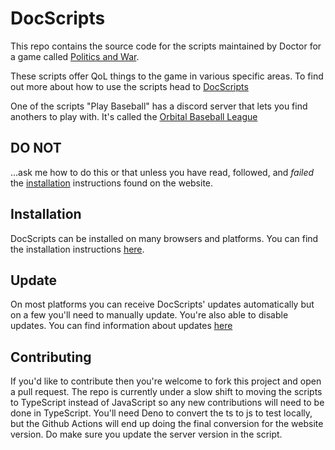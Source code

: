 # DocScripts

This repo contains the source code for the scripts maintained by Doctor for a game called
[Politics and War](http://politicsandwar.com).

These scripts offer QoL things to the game in various specific areas. To find out more about how to use the scripts head to
[DocScripts](https://docscripts.stagintin.com/)

One of the scripts "Play Baseball" has a discord server that lets you find anothers to play with. It's called the
[Orbital Baseball League](https://discord.gg/dfmnW2xt7B)

## DO NOT

...ask me how to do this or that unless you have read, followed, and _failed_ the
[installation](https://docscripts.stagintin.com/#installation) instructions found on the website.

## Installation

DocScripts can be installed on many browsers and platforms. You can find the installation instructions
[here](https://docscripts.stagintin.com/#installation).

## Update

On most platforms you can receive DocScripts' updates automatically but on a few you'll need to manually update. You're also
able to disable updates. You can find information about updates [here](https://docscripts.stagintin.com/#updates)

## Contributing

If you'd like to contribute then you're welcome to fork this project and open a pull request. The repo is currently under a slow
shift to moving the scripts to TypeScript instead of JavaScript so any new contributions will need to be done in TypeScript.
You'll need Deno to convert the ts to js to test locally, but the Github Actions will end up doing the final conversion for the
website version. Do make sure you update the server version in the script.
